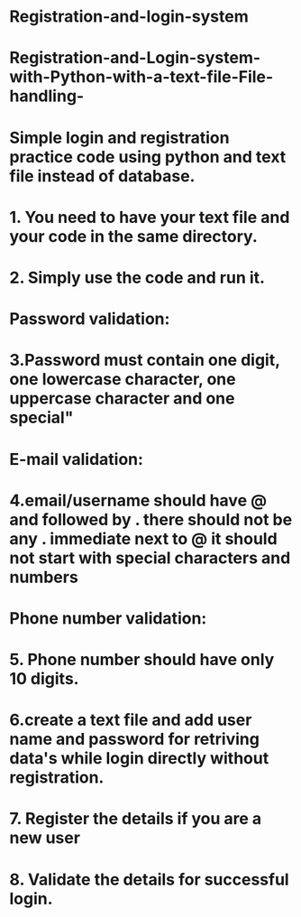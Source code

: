 # Registration-and-login-system
# Registration-and-Login-system-with-Python-with-a-text-file-File-handling-
# Simple login and registration practice code using python and text file instead of database.

# 1. You need to have your text file and your code in the same directory.
# 2. Simply use the code and run it.
# Password validation:
# 3.Password must contain one digit, one lowercase character, one uppercase character and one special"
# E-mail validation:
# 4.email/username should have @ and followed by . there should not be any . immediate next to @ it should not start with special characters and numbers
# Phone number validation:
# 5. Phone number should have only 10 digits.
# 6.create a text file and add user name and password for retriving data's while login directly without registration.
# 7. Register the details if you are a new user
# 8. Validate the details for successful login.

